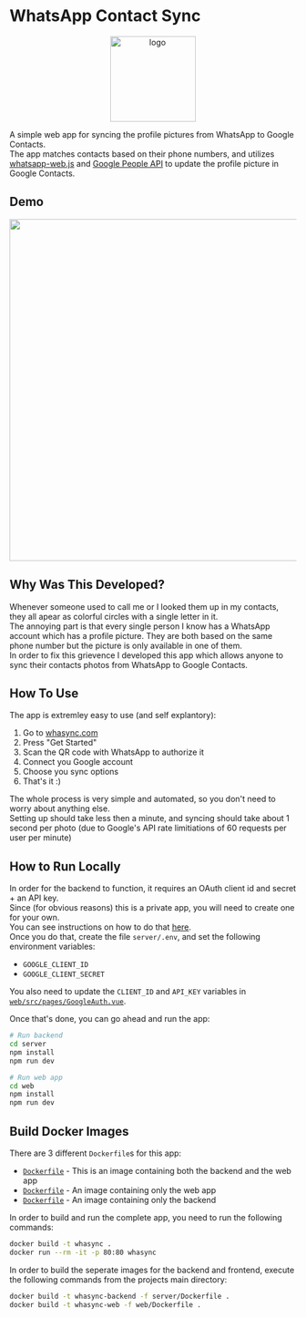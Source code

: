 # WhatsApp Contact Sync

<p align="center">
    <img src="web/public/logo.png" alt="logo" width="150"/>
</p>

A simple web app for syncing the profile pictures from WhatsApp to Google Contacts.\
The app matches contacts based on their phone numbers, and utilizes
[whatsapp-web.js](https://github.com/pedroslopez/whatsapp-web.js) and [Google People API](https://developers.google.com/people) to update the profile picture in Google Contacts.

## Demo

<p align="center">
    <img src="https://user-images.githubusercontent.com/3015856/214192748-1681d9be-201a-4ffc-b8da-79857718b7eb.gif" width="600"/>
</p>

## Why Was This Developed?

Whenever someone used to call me or I looked them up in my contacts, they all apear as colorful circles with a single letter in it.\
The annoying part is that every single person I know has a WhatsApp account which has a profile picture. They are both based on the same phone number but the picture is only available in one of them.\
In order to fix this grievence I developed this app which allows anyone to sync their contacts photos from WhatsApp to Google Contacts.

## How To Use

The app is extremley easy to use (and self explantory):

1. Go to [whasync.com](https://whasync.com/)
2. Press "Get Started"
3. Scan the QR code with WhatsApp to authorize it
4. Connect you Google account
5. Choose you sync options
6. That's it :)

The whole process is very simple and automated, so you don't need to worry about anything else.\
Setting up should take less then a minute, and syncing should take about 1 second per photo (due to Google's API rate limitiations of 60 requests per user per minute)

## How to Run Locally

In order for the backend to function, it requires an OAuth client id and secret + an API key.\
Since (for obvious reasons) this is a private app, you will need to create one for your own.\
You can see instructions on how to do that [here](https://developers.google.com/workspace/guides/create-credentials).\
Once you do that, create the file `server/.env`, and set the following environment variables:

- `GOOGLE_CLIENT_ID`
- `GOOGLE_CLIENT_SECRET`

You also need to update the `CLIENT_ID` and `API_KEY` variables in [`web/src/pages/GoogleAuth.vue`](web/src/pages/GoogleAuth.vue).

Once that's done, you can go ahead and run the app:

```bash
# Run backend
cd server
npm install
npm run dev

# Run web app
cd web
npm install
npm run dev
```

## Build Docker Images

There are 3 different `Dockerfile`s for this app:

- [`Dockerfile`](Dockerfile) - This is an image containing both the backend and the web app
- [`Dockerfile`](web/Dockerfile) - An image containing only the web app
- [`Dockerfile`](server/Dockerfile) - An image containing only the backend

In order to build and run the complete app, you need to run the following commands:

```bash
docker build -t whasync .
docker run --rm -it -p 80:80 whasync
```

In order to build the seperate images for the backend and frontend, execute the following commands from the projects main directory:

```bash
docker build -t whasync-backend -f server/Dockerfile .
docker build -t whasync-web -f web/Dockerfile .
```
